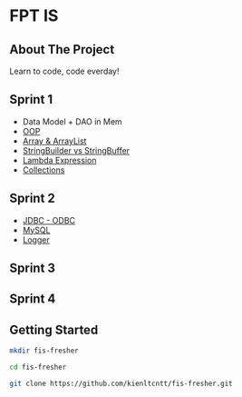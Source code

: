 # FPT IS 

<!-- ABOUT THE PROJECT -->
## About The Project
 Learn to code, code everday!

<!-- ROADMAP --> 
## Sprint 1
* Data Model + DAO in Mem
* [OOP](https://topdev.vn/blog/lap-trinh-huong-doi-tuong-oops-trong-java/)
* [Array & ArrayList](https://viettuts.vn/java-collection/su-khac-nhau-giua-array-voi-arraylist)
* [StringBuilder vs StringBuffer](https://viblo.asia/p/string-stringbuffer-va-stringbuilder-trong-java-vyDZOQg75wj)
* [Lambda Expression](https://viblo.asia/p/nam-ro-java-lambda-expression-cho-nguoi-moi-bat-dau-RQqKLNwbl7z)
* [Collections](https://dev.to/educative/what-are-java-collections-get-started-with-the-framework-1j8j)
## Sprint 2
* [JDBC - ODBC](https://cloudgeeks.net/jdbc-va-odbc/)
* [MySQL](https://www.mysql.com/)
* [Logger](https://gpcoder.com/5500-gioi-thieu-java-logging/)
## Sprint 3
## Sprint 4

<!-- GETTING STARTED -->
## Getting Started
  ```sh
  mkdir fis-fresher
  ```
  ```sh
  cd fis-fresher
  ```
  ```sh
  git clone https://github.com/kienltcntt/fis-fresher.git
  ```